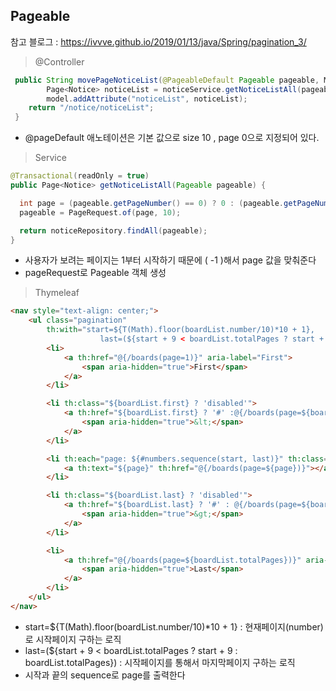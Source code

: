 ## Pageable

참고 블로그 : https://ivvve.github.io/2019/01/13/java/Spring/pagination_3/



> @Controller

```java
 public String movePageNoticeList(@PageableDefault Pageable pageable, Model model){
 		Page<Notice> noticeList = noticeService.getNoticeListAll(pageable);
		model.addAttribute("noticeList", noticeList);
   	return "/notice/noticeList";
 }
```

- @pageDefault 애노테이션은 기본 값으로 size 10 , page 0으로 지정되어 있다.



> Service

```java
@Transactional(readOnly = true)
public Page<Notice> getNoticeListAll(Pageable pageable) {

  int page = (pageable.getPageNumber() == 0) ? 0 : (pageable.getPageNumber() - 1);
  pageable = PageRequest.of(page, 10);

  return noticeRepository.findAll(pageable);
}
```

- 사용자가 보려는 페이지는 1부터 시작하기 때문에 ( -1 )해서 page 값을 맞춰준다
- pageRequest로 Pageable 객체 생성



> Thymeleaf

```html
<nav style="text-align: center;">
    <ul class="pagination"
        th:with="start=${T(Math).floor(boardList.number/10)*10 + 1},
                    last=(${start + 9 < boardList.totalPages ? start + 9 : boardList.totalPages})">
        <li>
            <a th:href="@{/boards(page=1)}" aria-label="First">
                <span aria-hidden="true">First</span>
            </a>
        </li>

        <li th:class="${boardList.first} ? 'disabled'">
            <a th:href="${boardList.first} ? '#' :@{/boards(page=${boardList.number})}" aria-label="Previous">
                <span aria-hidden="true">&lt;</span>
            </a>
        </li>

        <li th:each="page: ${#numbers.sequence(start, last)}" th:class="${page == boardList.number + 1} ? 'active'">
            <a th:text="${page}" th:href="@{/boards(page=${page})}"></a>
        </li>

        <li th:class="${boardList.last} ? 'disabled'">
            <a th:href="${boardList.last} ? '#' : @{/boards(page=${boardList.number + 2})}" aria-label="Next">
                <span aria-hidden="true">&gt;</span>
            </a>
        </li>

        <li>
            <a th:href="@{/boards(page=${boardList.totalPages})}" aria-label="Last">
                <span aria-hidden="true">Last</span>
            </a>
        </li>
    </ul>
</nav>
```

- start=${T(Math).floor(boardList.number/10)*10 + 1}  : 현재페이지(number)로 시작페이지 구하는 로직
- last=(${start + 9 < boardList.totalPages ? start + 9 : boardList.totalPages}) : 시작페이지를 통해서 마지막페이지 구하는 로직
- 시작과 끝의 sequence로 page를 출력한다

